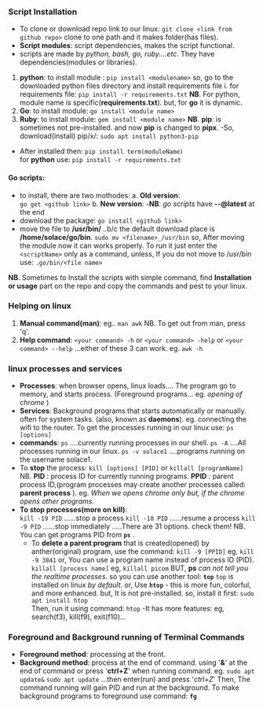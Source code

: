 ### Script Installation
- To clone or download repo link to our linux:
`git clone <link from github repo>`
clone to one path and it makes folder(has files).
- **Script modules**: script dependencies, makes the script functional.
- scripts are made by *python, bash, go, ruby....etc*. They have dependencies(modules or libraries).
1. **python**: to install module : `pip install <modulename>`
so, go to the downloaded python files directory and install requirements file
i. for requirements file:   `pip install -r requirements.txt`
**NB**. For python, module name is specific(**requirements.txt**). but, for **go** it is dynamic.
2. **Go**: to install module:   `go install <module name>`
3. **Ruby**: to install module:   `gem install <module name>`
**NB**. **pip**: is sometimes not pre-installed. and now **pip** is changed to **pipx**.
-So, download(install) pip/x/:   `sudo apt install python3-pip`
- After installed then:   `pip install term(moduleName)`      
for **python** use:    `pip install -r requirements.txt` 
#### Go scripts:
- to install, there are two mothodes:
a. **Old version**:  
    `go get <github link>`
b. **New version**: 
     -**NB**. *go scripts* have **--@latest** at the end
- download the package: `go install <github link>`
- move the file to **/usr/bin/**  ..b/c the default download place is **/home/solace/go/bin**.
   `sudo mv <filename>_/usr/bin` 
 so, After moving the module now it can works properly. 
 To run it just enter the `<scriptName>` only as a command, 
 unless, If you do not move to /usr/bin use: `.go/bin/<file name>` 
 
 **NB**. Sometimes to Install the scripts with simple command, find **Installation or usage** part 
 on the repo and copy the commands and pest to your linux.
### Helping on linux
1. **Manual command(man)**:   eg..  `man awk`
     NB. To get out from man, press 'q'.
 2. **Help command**:     `<your command> -h`    or
                   `<your command> -help`     or
                   `<your command> --help`    ...either of these 3 can work.
      eg.   `awk -h` 
### linux processes and services
- **Processes**: when browser opens, linux loads....
           The program go to memory, and starts process.
           (Foreground programs...     eg. *opening of chrome* )
- **Services**: Background programs that starts automatically or manually. often for system tasks.
         (also, known as **daemons**).
         eg. connecting the wifi to the router.
 To get the processes running in our linux use:  `ps [options]`
 - **commands**:    `ps`                 ....currently running processes in our shell.
             `ps -A`           ....All processes running in our linux.
              `ps -v solace1`       ....programs running on the username solace1.
  - To **stop** the process: `kill [options] [PID]`     or       `killall [programName]`
  NB.  **PID** : process ID for currently running programs.
    **PPID** : parent process ID,(program processes may create another processes
          called: **parent process** ).
          eg.  *When we opens chrome only but, if the chrome opens other programs.*
- **To stop processes(more on kill)**:  
   `kill -19 PID`   ......stop a process
   `kill -18 PID`   ......resume a process
   `kill -9 PID`     ......stop immediately 
               .....There are 31 options. check them!
   NB. You can get programs PID from **`ps`** .
    - To **delete a parent program** that is created(opened) by anther(original) program,
       use the command:   `kill -9 [PPID]`
       eg.  `kill -9 3841`
       or, You can use a program name instead of process ID (PID).
       `killall [process name]`
       eg,  `killall picom`
   BUT, **ps** *can not tell you the realtime processes*. so you can use another tool:  **`top`**
   `top` is installed on linux *by default*.
   or, Use **`htop`** - this is more fun, colorful, and more enhanced. but, It is not pre-installed. so,
   install it  first:   `sudo apt install htop`  
   Then, run it using command:   `htop`
   -It has more features: eg, search(f3), kill(f9), exit(f10)...
### Foreground and Background running of Terminal Commands
- **Foreground method**: processing at the front.
- **Background method**: process at the end of command. 
                 using '**&**' at the end of command or press '**ctrl+Z**' when running command.
             eg.   `sudo apt update&`
                 `sudo apt update`  ...then enter(run) and press '*ctrl+Z*' 
             Then, The command running will gain PID and run at the background.
  To make background programs to foreground use command:  **`fg`**
